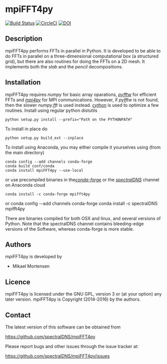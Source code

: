 # mpiFFT4py

[![Build Status](https://travis-ci.org/spectralDNS/mpiFFT4py.svg?branch=master)](https://travis-ci.org/spectralDNS/mpiFFT4py)
[![CircleCI](https://circleci.com/gh/spectralDNS/mpiFFT4py/tree/master.svg?style=svg)](https://circleci.com/gh/spectralDNS/mpiFFT4py/tree/master)
[![DOI](https://zenodo.org/badge/51817237.svg)](https://zenodo.org/badge/latestdoi/51817237)



Description
----------
mpiFFT4py performs FFTs in parallel in Python. It is developed to be able to do FFTs in parallel on a three-dimensional computational box (a structured grid), but there are also routines for doing the FFTs on a 2D mesh. It implements both the *slab* and the *pencil* decompositions.

Installation
-----------
mpiFFT4py requires *numpy* for basic array oparations, [*pyfftw*](https://github.com/pyfftw/pyFFTW) for efficient FFTs and [*mpi4py*](https://bitbucket.org/mpi4py/mpi4py) for MPI communications. However, if *pyfftw* is not found, then the slower *numpy.fft* is used instead. [*cython*](http://cython.org) is used to optimize a few routines. Install using regular python distutils

    python setup.py install --prefix="Path on the PYTHONPATH"
  
To install in place do

    python setup.py build_ext --inplace
    
To install using Anaconda, you may either compile it yourselves using (from the main directory)

    conda config --add channels conda-forge
    conda build conf/conda
    conda install mpiFFT4py --use-local
    
or use precompiled binaries in the[*conda-forge*](https://anaconda.org/conda-forge/mpifft4py) or the [*spectralDNS*](https://anaconda.org/spectralDNS/mpifft4py) channel on Anaconda cloud

    conda install -c conda-forge mpifft4py

or
    conda config --add channels conda-forge
    conda install -c spectralDNS mpifft4py

There are binaries compiled for both OSX and linux, and several versions of Python. Note that the spectralDNS channel contains bleeding-edge versions of the Software, whereas conda-forge is more stable.

Authors
-------
mpiFFT4py is developed by

  * Mikael Mortensen

Licence
-------
mpiFFT4py is licensed under the GNU GPL, version 3 or (at your option) any later version. mpiFFT4py is Copyright (2014-2016) by the authors.

Contact
-------
The latest version of this software can be obtained from

  https://github.com/spectralDNS/mpiFFT4py

Please report bugs and other issues through the issue tracker at:

  https://github.com/spectralDNS/mpiFFT4py/issues
